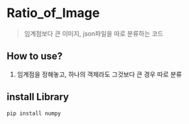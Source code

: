 # Ratio_of_Image
> 임계점보다 큰 이미지, json파일을 따로 분류하는 코드

## How to use?
1. 임계점을 정해놓고, 하나의 객체라도 그것보다 큰 경우 따로 분류

## install Library
```
pip install numpy
```
